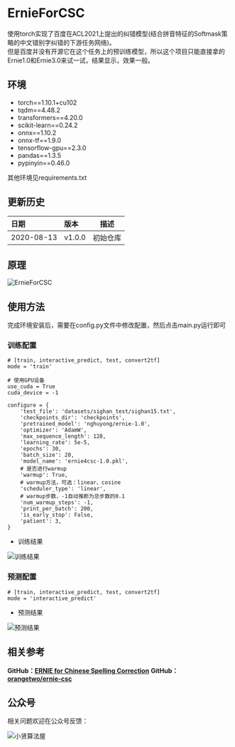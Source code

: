 # ErnieForCSC

使用torch实现了百度在ACL2021上提出的纠错模型(结合拼音特征的Softmask策略的中文错别字纠错的下游任务网络)。  
但是百度并没有开源它在这个任务上的预训练模型，所以这个项目只能直接拿的Ernie1.0和Ernie3.0来试一试，结果显示，效果一般。  

## 环境  
* torch==1.10.1+cu102
* tqdm==4.48.2
* transformers==4.20.0
* scikit-learn==0.24.2
* onnx==1.10.2
* onnx-tf==1.9.0
* tensorflow-gpu==2.3.0
* pandas==1.3.5
* pypinyin==0.46.0

其他环境见requirements.txt  


## 更新历史
日期| 版本     |描述
:---|:-------|---
2020-08-13| v1.0.0 |初始仓库

## 原理
![ErnieForCSC](https://user-images.githubusercontent.com/10826371/131974040-fc84ec04-566f-4310-9839-862bfb27172e.png)

## 使用方法
完成环境安装后，需要在config.py文件中修改配置，然后点击main.py运行即可

### 训练配置
```
# [train, interactive_predict, test, convert2tf]
mode = 'train'

# 使用GPU设备
use_cuda = True
cuda_device = -1

configure = {
    'test_file': 'datasets/sighan_test/sighan15.txt',
    'checkpoints_dir': 'checkpoints',
    'pretrained_model': 'nghuyong/ernie-1.0',
    'optimizer': 'AdamW',
    'max_sequence_length': 128,
    'learning_rate': 5e-5,
    'epochs': 30,
    'batch_size': 20,
    'model_name': 'ernie4csc-1.0.pkl',
    # 是否进行warmup
    'warmup': True,
    # warmup方法，可选：linear、cosine
    'scheduler_type': 'linear',
    # warmup步数，-1自动推断为总步数的0.1
    'num_warmup_steps': -1,
    'print_per_batch': 200,
    'is_early_stop': False,
    'patient': 3,
}
```
* 训练结果

![训练结果](https://img-blog.csdnimg.cn/6f36f7f2b3844289ab951804e0222154.png)

### 预测配置
```
# [train, interactive_predict, test, convert2tf]
mode = 'interactive_predict'
```


* 预测结果

![预测结果](https://img-blog.csdnimg.cn/c05f711c00ed472ba178c7f4b385502b.png)

## 相关参考  
**GitHub：[ERNIE for Chinese Spelling Correction](https://github.com/PaddlePaddle/PaddleNLP/tree/develop/examples/text_correction/ernie-csc)**
**GitHub：[orangetwo/ernie-csc](https://github.com/orangetwo/ernie-csc)**

## 公众号  

相关问题欢迎在公众号反馈：  

![小贤算法屋](https://img-blog.csdnimg.cn/20210427094903895.jpg)
